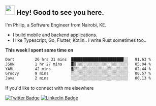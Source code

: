 <h2><img src="https://slackmojis.com/emojis/3643-cool-doge/download" width="30"/> Hey! Good to see you here.</h2>

<p>I'm Philip, a Software Engineer from Nairobi, KE. 

- I build mobile and backend applications.
- I like Typescript, Go, Flutter, Kotlin.. I write Rust sometimes too..</p>

**This week I spent some time on**
<!--START_SECTION:waka-->

```txt
Dart         26 hrs 31 mins  ███████████████████████░░   91.63 %
JSON         1 hr 27 mins    █▒░░░░░░░░░░░░░░░░░░░░░░░   05.04 %
YAML         42 mins         ▓░░░░░░░░░░░░░░░░░░░░░░░░   02.44 %
Groovy       9 mins          ░░░░░░░░░░░░░░░░░░░░░░░░░   00.57 %
Java         2 mins          ░░░░░░░░░░░░░░░░░░░░░░░░░   00.13 %
```

<!--END_SECTION:waka-->

If you'd like to connect with me elsewhere

[![Twitter Badge](https://img.shields.io/badge/-Twitter-1ca0f1?style=flat-square&labelColor=1ca0f1&logo=twitter&logoColor=white&link=https://twitter.com/_diogorodrigues)](https://twitter.com/kimathiphil)  [![Linkedin Badge](https://img.shields.io/badge/-LinkedIn-blue?style=flat-square&logo=Linkedin&logoColor=white&link=https://www.linkedin.com/in/philip-kimathi-2604a9114/)](https://www.linkedin.com/in/philip-kimathi-2604a9114/)
